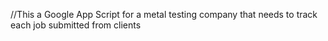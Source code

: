 //This a Google App Script for a metal testing company that needs to track each job submitted from clients

